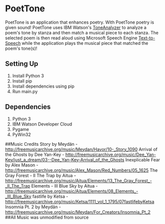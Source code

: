 # PoetTone

PoetTone is an application that enhances poetry. With PoetTone poetry is given sound! PoetTone uses IBM Watson's [ToneAnalyzer](https://www.ibm.com/watson/services/tone-analyzer/) to analyze a poem's tone by stanza and then match a musical piece to each stanza. The selected poem is then read aloud using Microsoft Speech Engine [Text-to-Speech](https://www.microsoft.com/en-us/download/details.aspx?id=27224) while the application plays the musical piece that matched the poem's tone(s)!

## Setting Up
1. Install Python 3
2. Install pip
3. Install dependencies using pip
4. Run main.py

## Dependencies
1. Python 3
2. IBM Watson Developer Cloud
3. Pygame
4. PyWin32


##Music Credits
Story by Meydän - http://freemusicarchive.org/music/Meydan/Havor/10-_Story_1090
Arrival of the Ghosts by Dee Yan-Key - http://freemusicarchive.org/music/Dee_Yan-Key/just_a_dream/03--Dee_Yan-Key-Arrival_of_the_Ghosts
Inexplicable Fear by Alex Mason - http://freemusicarchive.org/music/Alex_Mason/Red_Numbers/05_1625
The Gray Forest - II The Trap by Aitua - http://freemusicarchive.org/music/Aitua/Elements/13_The_Gray_Forest_-_II_The_Trap
Elements - III Blue Sky by Aitua - http://freemusicarchive.org/music/Aitua/Elements/08_Elements_-_III_Blue_Sky
fastlife by Ketsa - http://freemusicarchive.org/music/Ketsa/1111_vol_1_1795/07fastlifebyKetsa
Insomnia Pt. 2 by Meydän - http://freemusicarchive.org/music/Meydan/For_Creators/Insomnia_Pt_2
##All Music was unmodified from source